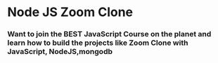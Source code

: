 # Node JS Zoom Clone

### Want to join the BEST JavaScript Course on the planet and learn how to build the projects like Zoom Clone with JavaScript, NodeJS,mongodb


